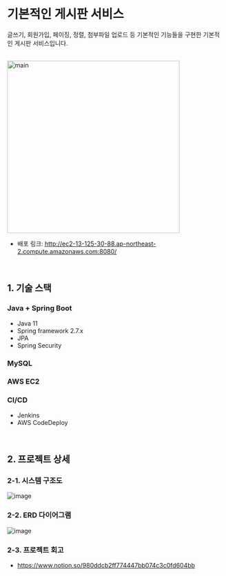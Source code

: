 # 기본적인 게시판 서비스
글쓰기, 회원가입, 페이징, 정렬, 첨부파일 업로드 등 기본적인 기능들을 구현한 기본적인 게시판 서비스입니다. 

<br>

<img alt="main" src="https://user-images.githubusercontent.com/74748851/197431094-22694ebc-9879-47c4-92c4-ba82741ba650.PNG" height="400"/>

- 배포 링크: http://ec2-13-125-30-88.ap-northeast-2.compute.amazonaws.com:8080/
<br>

## 1. 기술 스택
### Java + Spring Boot
- Java 11
- Spring framework 2.7.x
- JPA
- Spring Security
### MySQL
### AWS EC2 
### CI/CD 
- Jenkins
- AWS CodeDeploy

<br>

## 2. 프로젝트 상세
### 2-1. 시스템 구조도
![image](https://user-images.githubusercontent.com/74748851/197463734-3e5793ad-3e57-409b-ad88-3b807c36a02a.png)

### 2-2. ERD 다이어그램
![image](https://user-images.githubusercontent.com/74748851/197431383-2e1e26ba-38bd-4023-8a50-2eb1c9998b69.png)

### 2-3. 프로젝트 회고
- <https://www.notion.so/980ddcb2ff774447bb074c3c0fd604bb>
